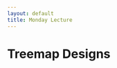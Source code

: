 ```yaml
---
layout: default
title: Monday Lecture
---
```


<script src="https://d3js.org/d3.v5.min.js"></script>

# Treemap Designs

